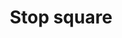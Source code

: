 ---
title: Stop square
tags:
icon: stop-square
svg: '<svg xmlns="http://www.w3.org/2000/svg" width="24" height="24" fill="none" viewBox="0 0 24 24" stroke-width="1.5" stroke-linecap="round" stroke-linejoin="round" stroke="currentColor"><path d="M9.5 12.5c0-1.178 0-1.768.366-2.134C10.232 10 10.822 10 12 10s1.768 0 2.134.366c.366.366.366.956.366 2.134s0 1.768-.366 2.134C13.768 15 13.178 15 12 15s-1.768 0-2.134-.366C9.5 14.268 9.5 13.678 9.5 12.5Z"/><path d="M3 12.5c0-4.243 0-6.364 1.318-7.682C5.636 3.5 7.758 3.5 12 3.5c4.243 0 6.364 0 7.682 1.318C21 6.136 21 8.258 21 12.5c0 4.243 0 6.364-1.318 7.682C18.364 21.5 16.242 21.5 12 21.5c-4.243 0-6.364 0-7.682-1.318C3 18.864 3 16.742 3 12.5Z"/></svg>'
---